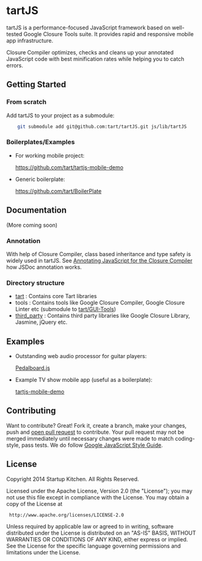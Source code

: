 tartJS
======

tartJS is a performance-focused JavaScript framework based on well-tested Google Closure Tools suite.
It provides rapid and responsive mobile app infrastructure.

Closure Compiler optimizes, checks and cleans up your annotated JavaScript code with best minification rates while helping you to catch errors.


## Getting Started

### From scratch

Add tartJS to your project as a submodule:

```sh
    git submodule add git@github.com:tart/tartJS.git js/lib/tartJS
```

### Boilerplates/Examples

* For working mobile project:

    https://github.com/tart/tartjs-mobile-demo

* Generic boilerplate:

    https://github.com/tart/BoilerPlate


## Documentation

(More coming soon)


### Annotation

With help of Closure Compiler, class based inheritance and type safety is widely used in tartJS.
See [Annotating JavaScript for the Closure Compiler](https://developers.google.com/closure/compiler/docs/js-for-compiler) how JSDoc annotation works.


### Directory structure

* [tart](https://github.com/tart/tartJS/tree/master/tart) : Contains core Tart libraries
* tools : Contains tools like Google Closure Compiler, Google Closure Linter etc (submodule to [tart/GUI-Tools](https://github.com/tart/GUI-Tools))
* [third_party](https://github.com/tart/tartJS/tree/master/third_party) : Contains third party libraries like Google Closure Library, Jasmine, jQuery etc. 


## Examples

* Outstanding web audio processor for guitar players:

    [Pedalboard.js](http://dashersw.github.io/pedalboard.js/)

* Example TV show mobile app (useful as a boilerplate):

    [tartjs-mobile-demo](https://github.com/tart/tartjs-mobile-demo)



## Contributing

Want to contribute? Great! Fork it, create a branch, make your changes, push and [open pull request](https://github.com/tart/tartJS/pulls) to contribute.
Your pull request may not be merged immediately until necessary changes were made to match coding-style, pass tests.
We do follow [Google JavaScript Style Guide](https://google-styleguide.googlecode.com/svn/trunk/javascriptguide.xml).



## License

Copyright 2014 Startup Kitchen. All Rights Reserved.

Licensed under the Apache License, Version 2.0 (the "License");
you may not use this file except in compliance with the License.
You may obtain a copy of the License at

     http://www.apache.org/licenses/LICENSE-2.0

Unless required by applicable law or agreed to in writing, software
distributed under the License is distributed on an "AS-IS" BASIS,
WITHOUT WARRANTIES OR CONDITIONS OF ANY KIND, either express or implied.
See the License for the specific language governing permissions and
limitations under the License.
